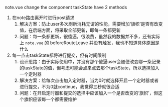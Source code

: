 note.vue change the component taskState have 2 methods

1. 在note路由离开时进行post请求
   1. 解决方案：防止user多次刷新消耗无谓的性能，需要增加‘旗帜’是否有改变值，在后端方面，将采取全部更新，即每一条都更新
   2. 问题：每一条都更新，很傻逼，很浪费，虽然我的数据并不多，还有实际上 `note.vue` 的 beforeRouteLeave 并没有触发，我也不知道具体原因是什么
2. 每一点击taskState都将进行提交，但有时间限制
   1. 设计思路：由于实际使用中，并没有那个傻逼user会随便改变哪一条记录的taskState的值，但考虑可能会点来点去那个taskState，所以选择加入一个定时器
   2. 解决方案：给每次点击加入定时器，当为0时就选择开启一个定时器或者进行提交，不为0就continue，我觉得三秒就很合适
   3. 问题：在开启定时器和提交的选择中应该加入一个是否改变的‘旗帜’，但这个旗帜应该每一个都需要维护